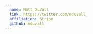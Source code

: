 ```yaml
---
  name: Matt DuVall
  link: https://twitter.com/mduvall_
  affiliation: Stripe
  github: mduvall
---
```

